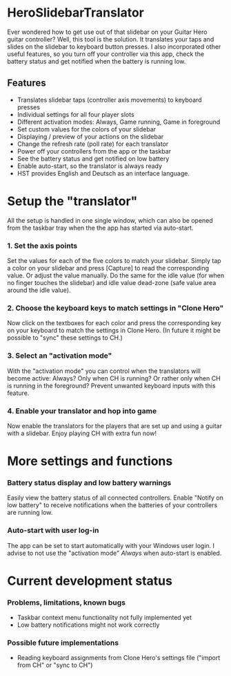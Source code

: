 # HeroSlidebarTranslator

Ever wondered how to get use out of that slidebar on your Guitar Hero guitar controller?
Well, this tool is the solution.
It translates your taps and slides on the slidebar to keyboard button presses.
I also incorporated other useful features, so you turn off your controller via this app, check the battery status and get notified when the battery is running low.

## Features
- Translates slidebar taps (controller axis movements) to keyboard presses
- Individual settings for all four player slots
- Different activation modes: Always, Game running, Game in foreground
- Set custom values for the colors of your slidebar
- Displaying / preview of your actions on the slidebar
- Change the refresh rate (poll rate) for each translator
- Power off your controllers from the app or the taskbar
- See the battery status and get notified on low battery
- Enable auto-start, so the translator is always ready
- HST provides English and Deutsch as an interface language.

# Setup the "translator"

All the setup is handled in one single window, which can also be opened from the taskbar tray when the the app has started via auto-start.
### 1. Set the axis points
Set the values for each of the five colors to match your slidebar.
Simply tap a color on your slidebar and press [Capture] to read the corresponding value.
Or adjust the value manually. Do the same for the idle value (for when no finger touches the slidebar) and idle value dead-zone (safe value area around the idle value).
### 2. Choose the keyboard keys to match settings in "Clone Hero"
Now click on the textboxes for each color and press the corresponding key on your keyboard to match the settings in Clone Hero. (In future it might be possible to "sync" these settings to CH.)
### 3. Select an "activation mode"
With the "activation mode" you can control when the translators will become active:
Always? Only when CH is running? Or rather only when CH is running in the foreground?
Prevent unwanted keyboard inputs with this feature.
### 4. Enable your translator and hop into game
Now enable the translators for the players that are set up and using a guitar with a slidebar.
Enjoy playing CH with extra fun now!

# More settings and functions
### Battery status display and low battery warnings
Easily view the battery status of all connected controllers.
Enable "Notify on low battery" to receive notifications when the batteries of your controllers are running low.
### Auto-start with user log-in
The app can be set to start automatically with your Windows user login.
I advise to not use the "activation mode" _Always_ when auto-start is enabled.

# Current development status
### Problems, limitations, known bugs
- Taskbar context menu functionality not fully implemented yet
- Low battery notifications might not work correctly
### Possible future implementations
- Reading keyboard assignments from Clone Hero's settings file ("import from CH" or "sync to CH")

